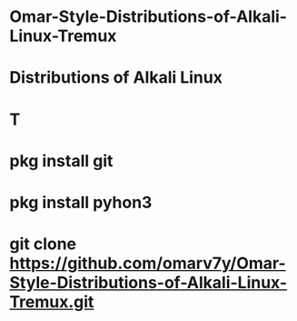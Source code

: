 # Omar-Style-Distributions-of-Alkali-Linux-Tremux
# Distributions of Alkali Linux
# 
# T
#
# pkg install git
# pkg install pyhon3 
# 
# git clone https://github.com/omarv7y/Omar-Style-Distributions-of-Alkali-Linux-Tremux.git
# 
